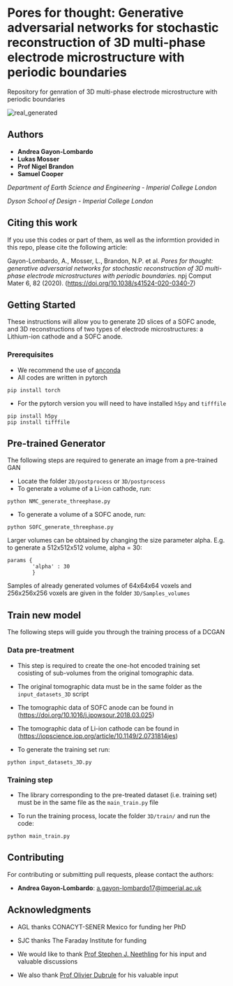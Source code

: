 # Pores for thought: Generative adversarial networks for stochastic reconstruction of 3D multi-phase electrode microstructure with periodic boundaries

Repository for genration of 3D multi-phase electrode microstructure with periodic boundaries

![real_generated](https://user-images.githubusercontent.com/49480804/87581830-77e23780-c6d1-11ea-9744-0253f8d78573.PNG)


## Authors

* **Andrea Gayon-Lombardo** 
* **Lukas Mosser**
* **Prof Nigel Brandon**
* **Samuel Cooper**

*Department of Earth Science and Engineering - Imperial College London*

*Dyson School of Design - Imperial College London*

## Citing this work

If you use this codes or part of them, as well as the informtion provided in this repo, please cite the following article:

Gayon-Lombardo, A., Mosser, L., Brandon, N.P. et al. *Pores for thought: generative adversarial networks for stochastic reconstruction of 3D multi-phase electrode microstructures with periodic boundaries.* npj Comput Mater 6, 82 (2020). (https://doi.org/10.1038/s41524-020-0340-7)

## Getting Started

These instructions will allow you to generate 2D slices of a SOFC anode, and 3D reconstructions of two types of electrode microstructures: a Lithium-ion cathode and a SOFC anode.

### Prerequisites

* We recommend the use of [anconda](https://www.anaconda.com/products/individual)
* All codes are written in pytorch
```
pip install torch
```

* For the pytorch version you will need to have installed ```h5py``` and ```tifffile```
```
pip install h5py
pip install tifffile
```

## Pre-trained Generator

The following steps are required to generate an image from a pre-trained GAN

* Locate the folder ```2D/postprocess``` or ```3D/postprocess```
* To generate a volume of a Li-ion cathode, run:

```
python NMC_generate_threephase.py
```
* To generate a volume of a SOFC anode, run:

```
python SOFC_generate_threephase.py
```

Larger volumes can be obtained by changing the size parameter alpha. E.g. to generate a 512x512x512 volume, alpha = 30:

```
params {
        'alpha' : 30
        }
 ```
Samples of already generated volumes of 64x64x64 voxels and 256x256x256 voxels are given in the folder ```3D/Samples_volumes```

## Train new model

The following steps will guide you through the training process of a DCGAN

### Data pre-treatment 

* This step is required to create the one-hot encoded training set cosisting of sub-volumes from the original tomographic data.

* The original tomographic data must be in the same folder as the ```input_datasets_3D``` script

* The tomographic data of SOFC anode can be found in (https://doi.org/10.1016/j.jpowsour.2018.03.025)

* The tomographic data of Li-ion cathode can be found in (https://iopscience.iop.org/article/10.1149/2.0731814jes)

* To generate the training set run:

```
python input_datasets_3D.py
```

### Training step

* The library corresponding to the pre-treated dataset (i.e. training set) must be in the same file as the ```main_train.py``` file

* To run the training process, locate the folder ```3D/train/``` and run the code:

```
python main_train.py
```

## Contributing

For contributing or submitting pull requests, please contact the authors:

* **Andrea Gayon-Lombardo**: a.gayon-lombardo17@imperial.ac.uk

## Acknowledgments

* AGL thanks CONACYT-SENER Mexico for funding her PhD

* SJC thanks The Faraday Institute for funding

* We would like to thank [Prof Stephen J. Neethling](https://www.imperial.ac.uk/people/s.neethling) for his input and valuable discussions

* We also thank [Prof Olivier Dubrule](https://www.imperial.ac.uk/people/o.dubrule) for his valuable input
